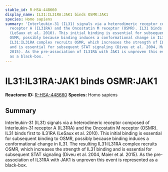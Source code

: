 ```yaml
---
stable_id: R-HSA-448660
display_name: IL31:IL31RA:JAK1 binds OSMR:JAK1
species: Homo sapiens
summary: 'Interleukin-31 (IL31) signals via a heterodimeric receptor composed of Interleukin-31
  receptor A (IL31RA) and the Oncostatin M receptor (OSMR). IL31 binds first to IL31RA
  (LeSaux et al. 2010). This initial binding is essential for subsequent binding to
  OSMR, possibly because binding induces a conformational change in IL31. The resulting
  IL31:IL31RA complex recruits OSMR, which increases the strength of IL31 binding
  and is essential for subsequent STAT signaling (Diveu et al. 2004, Maier et al.
  2015). As the pre-association of IL31RA with JAK1 is unproven this event is represented
  as a black-box.  '
---
```


# IL31:IL31RA:JAK1 binds OSMR:JAK1
**Reactome ID:** [R-HSA-448660](https://reactome.org/content/detail/R-HSA-448660)
**Species:** Homo sapiens

## Summary

Interleukin-31 (IL31) signals via a heterodimeric receptor composed of Interleukin-31 receptor A (IL31RA) and the Oncostatin M receptor (OSMR). IL31 binds first to IL31RA (LeSaux et al. 2010). This initial binding is essential for subsequent binding to OSMR, possibly because binding induces a conformational change in IL31. The resulting IL31:IL31RA complex recruits OSMR, which increases the strength of IL31 binding and is essential for subsequent STAT signaling (Diveu et al. 2004, Maier et al. 2015). As the pre-association of IL31RA with JAK1 is unproven this event is represented as a black-box.  
